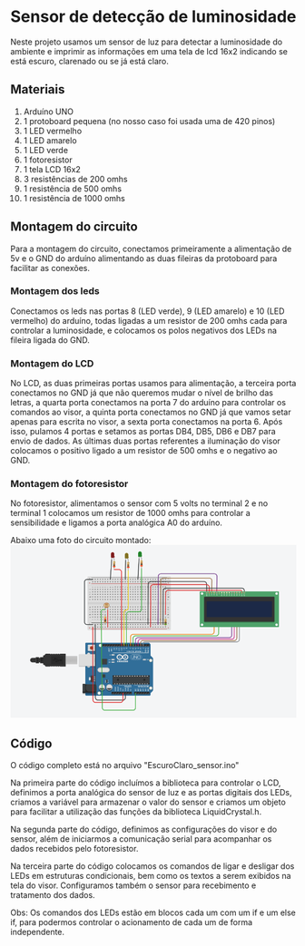 # Sensor de detecção de luminosidade

Neste projeto usamos um sensor de luz para detectar a luminosidade do ambiente e imprimir as informações em uma tela de lcd 16x2 indicando se está escuro, clarenado ou se já está claro.

## Materiais
1. Arduíno UNO
2. 1 protoboard pequena (no nosso caso foi usada uma de 420 pinos)
3. 1 LED vermelho
4. 1 LED amarelo
5. 1 LED verde
6. 1 fotoresistor
7. 1 tela LCD 16x2
8. 3 resistências de 200 omhs
9. 1 resistência de 500 omhs
10. 1 resistência de 1000 omhs

## Montagem do circuito
Para a montagem do circuito, conectamos primeiramente a alimentação de 5v e o GND do arduíno alimentando as duas fileiras da protoboard para facilitar as conexões. 

### Montagem dos leds
Conectamos os leds nas portas 8 (LED verde), 9 (LED amarelo) e 10 (LED vermelho) do arduíno, todas ligadas a um resistor de 200 omhs cada para controlar a luminosidade, e colocamos os polos negativos dos LEDs na fileira ligada do GND.

### Montagem do LCD
No LCD, as duas primeiras portas usamos para alimentação, a terceira porta conectamos no GND já que não queremos mudar o nível de brilho das letras, a quarta porta conectamos na porta 7 do arduíno para controlar os comandos ao visor, a quinta porta conectamos no GND já que vamos setar apenas para escrita no visor, a sexta porta conectamos na porta 6. Após isso, pulamos 4 portas e setamos as portas DB4, DB5, DB6 e DB7 para envio de dados. As últimas duas portas referentes a iluminação do visor colocamos o positivo ligado a um resistor de 500 omhs e o negativo ao GND.

### Montagem do fotoresistor
No fotoresistor, alimentamos o sensor com 5 volts no terminal 2 e no terminal 1 colocamos um resistor de 1000 omhs para controlar a sensibilidade e ligamos a porta analógica A0 do arduíno.

Abaixo uma foto do circuito montado:
![circuito1](https://github.com/paivaneto8190/ProjetosArduino/blob/master/SensorEscuroClaro/circuito1.png?raw=true)

## Código
O código completo está no arquivo "EscuroClaro_sensor.ino"

Na primeira parte do código incluímos a biblioteca para controlar o LCD, definimos a porta analógica do sensor de luz e as portas digitais dos LEDs, criamos a variável para armazenar o valor do sensor e criamos um objeto para facilitar a utilização das funções da biblioteca LiquidCrystal.h.

Na segunda parte do código, definimos as configurações do visor e do sensor, além de iniciarmos a comunicação serial para acompanhar os dados recebidos pelo fotoresistor.

Na terceira parte do código colocamos os comandos de ligar e desligar dos LEDs em estruturas condicionais, bem como os textos a serem exibidos na tela do visor. Configuramos também o sensor para recebimento e tratamento dos dados.

Obs: Os comandos dos LEDs estão em blocos cada um com um if e um else if, para podermos controlar o acionamento de cada um de forma independente.
